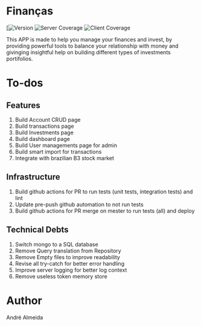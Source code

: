# Finanças
[![Version](https://img.shields.io/badge/version-1.0.0-brightgreen.svg)
![Server Coverage](https://img.shields.io/badge/server--coverage-100.00%25-brightgreen)
![Client Coverage](https://img.shields.io/badge/client--coverage-100%25-brightgreen)

This APP is made to help you manage your finances and invest, by providing powerful tools to balance your relationship with money and givinging insightful help on building different types of investments portifolios.

# To-dos
## Features
1. Build Account CRUD page
2. Build transactions page
3. Build Investments page
4. Build dashboard page
5. Build User managements page for admin
6. Build smart import for transactions
7. Integrate with brazilian B3 stock market

## Infrastructure
1. Build github actions for PR to run tests (unit tests, integration tests) and lint
2. Update pre-push github automation to not run tests
3. Build github actions for PR merge on mester to run tests (all) and deploy

## Technical Debts
1. Switch mongo to a SQL database
2. Remove Query translation from Repository
3. Remove Empty files to improve readability
4. Revise all try-catch for better error handling
5. Improve server logging for better log context
6. Remove useless token memory store

# Author
André Almeida